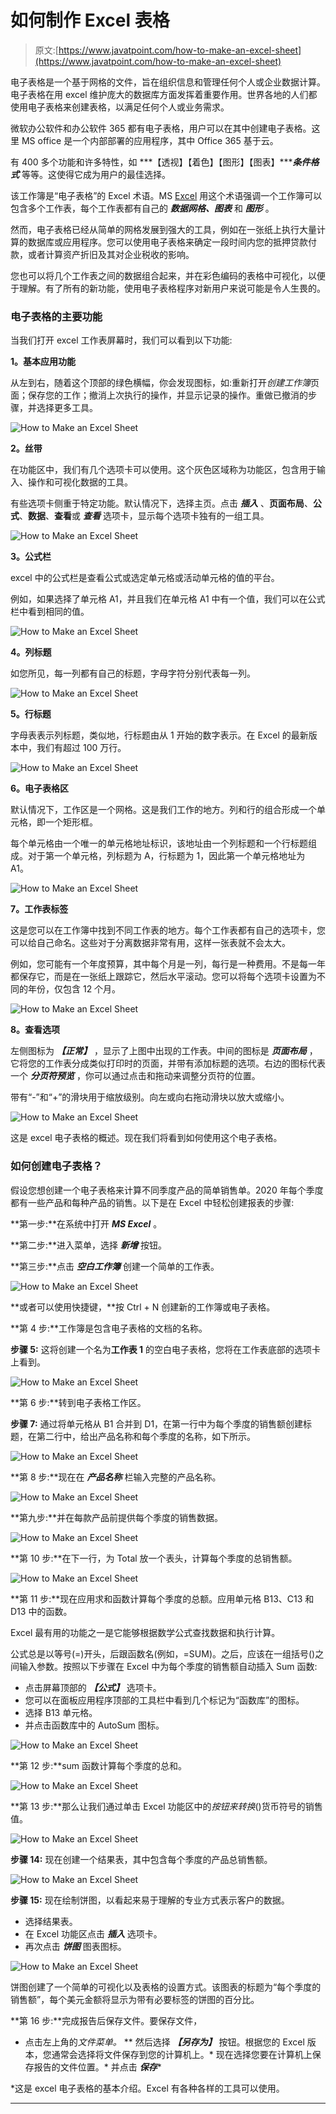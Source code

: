 # 如何制作 Excel 表格

> 原文:[https://www.javatpoint.com/how-to-make-an-excel-sheet](https://www.javatpoint.com/how-to-make-an-excel-sheet)

电子表格是一个基于网格的文件，旨在组织信息和管理任何个人或企业数据计算。电子表格在用 excel 维护庞大的数据库方面发挥着重要作用。世界各地的人们都使用电子表格来创建表格，以满足任何个人或业务需求。

微软办公软件和办公软件 365 都有电子表格，用户可以在其中创建电子表格。这里 MS office 是一个内部部署的应用程序，其中 Office 365 基于云。

有 400 多个功能和许多特性，如 ***【透视】【着色】【图形】【图表】******条件格式*** 等等。这使得它成为用户的最佳选择。

该工作簿是“电子表格”的 Excel 术语。MS [Excel](https://www.javatpoint.com/excel-tutorial) 用这个术语强调一个工作簿可以包含多个工作表，每个工作表都有自己的 ***数据网格、图表*** 和 ***图形*** 。

然而，电子表格已经从简单的网格发展到强大的工具，例如在一张纸上执行大量计算的数据库或应用程序。您可以使用电子表格来确定一段时间内您的抵押贷款付款，或者计算资产折旧及其对企业税收的影响。

您也可以将几个工作表之间的数据组合起来，并在彩色编码的表格中可视化，以便于理解。有了所有的新功能，使用电子表格程序对新用户来说可能是令人生畏的。

### 电子表格的主要功能

当我们打开 excel 工作表屏幕时，我们可以看到以下功能:

**1。基本应用功能**

从左到右，随着这个顶部的绿色横幅，你会发现图标，如:重新打开*创建工作簿*页面；保存您的工作；撤消上次执行的操作，并显示记录的操作。重做已撤消的步骤，并选择更多工具。

![How to Make an Excel Sheet](../Images/56220a5fd49d9282339979da9a2321e2.png)

**2。丝带**

在功能区中，我们有几个选项卡可以使用。这个灰色区域称为功能区，包含用于输入、操作和可视化数据的工具。

有些选项卡侧重于特定功能。默认情况下，选择主页。点击 ***插入*** 、**页面布局**、**公式**、**数据**、**查看**或 ***查看*** 选项卡，显示每个选项卡独有的一组工具。

![How to Make an Excel Sheet](../Images/72cf0d0475a7900be8b609005c35f726.png)

**3。公式栏**

excel 中的公式栏是查看公式或选定单元格或活动单元格的值的平台。

例如，如果选择了单元格 A1，并且我们在单元格 A1 中有一个值，我们可以在公式栏中看到相同的值。

![How to Make an Excel Sheet](../Images/a9f9ecf9cecb00b97acba5028b41fdc1.png)

**4。列标题**

如您所见，每一列都有自己的标题，字母字符分别代表每一列。

![How to Make an Excel Sheet](../Images/a8eee3dd71384f163238a46a3043d919.png)

**5。行标题**

字母表表示列标题，类似地，行标题由从 1 开始的数字表示。在 Excel 的最新版本中，我们有超过 100 万行。

![How to Make an Excel Sheet](../Images/e06ced559bd97b8d82fbbf53a01b4abe.png)

**6。电子表格区**

默认情况下，工作区是一个网格。这是我们工作的地方。列和行的组合形成一个单元格，即一个矩形框。

每个单元格由一个唯一的单元格地址标识，该地址由一个列标题和一个行标题组成。对于第一个单元格，列标题为 A，行标题为 1，因此第一个单元格地址为 A1。

![How to Make an Excel Sheet](../Images/4129f6b29943eb313e5743c53cbbdf4c.png)

**7。工作表标签**

这是您可以在工作簿中找到不同工作表的地方。每个工作表都有自己的选项卡，您可以给自己命名。这些对于分离数据非常有用，这样一张表就不会太大。

例如，您可能有一个年度预算，其中每个月是一列，每行是一种费用。不是每一年都保存它，而是在一张纸上跟踪它，然后水平滚动。您可以将每个选项卡设置为不同的年份，仅包含 12 个月。

![How to Make an Excel Sheet](../Images/9d0819e72e2f82efd998dd3a7e029071.png)

**8。查看选项**

左侧图标为 ***【正常】*** ，显示了上图中出现的工作表。中间的图标是 ***页面布局*** ，它将您的工作表分成类似打印时的页面，并带有添加标题的选项。右边的图标代表一个 ***分页符预览*** ，你可以通过点击和拖动来调整分页符的位置。

带有“-”和“+”的滑块用于缩放级别。向左或向右拖动滑块以放大或缩小。

![How to Make an Excel Sheet](../Images/4901d5312f673a392133b22d73ad89d8.png)

这是 excel 电子表格的概述。现在我们将看到如何使用这个电子表格。

### 如何创建电子表格？

假设您想创建一个电子表格来计算不同季度产品的简单销售单。2020 年每个季度都有一些产品和每种产品的销售。以下是在 Excel 中轻松创建报表的步骤:

**第一步:**在系统中打开 ***MS Excel*** 。

**第二步:**进入菜单，选择 ***新增*** 按钮。

**第三步:**点击 ***空白工作簿*** 创建一个简单的工作表。

![How to Make an Excel Sheet](../Images/974887e712a03aa504af52c9e95ce684.png)

**或者可以使用快捷键，**按 Ctrl + N 创建新的工作簿或电子表格。

**第 4 步:**工作簿是包含电子表格的文档的名称。

**步骤 5:** 这将创建一个名为**工作表 1** 的空白电子表格，您将在工作表底部的选项卡上看到。

![How to Make an Excel Sheet](../Images/5b8733ed6cee4d2bc40debbd6136edae.png)

**第 6 步:**转到电子表格工作区。

**步骤 7:** 通过将单元格从 B1 合并到 D1，在第一行中为每个季度的销售额创建标题，在第二行中，给出产品名称和每个季度的名称，如下所示。

![How to Make an Excel Sheet](../Images/a662b0b9ea0e8434cb94f446f64ccd03.png)

**第 8 步:**现在在 ***产品名称*** 栏输入完整的产品名称。

![How to Make an Excel Sheet](../Images/8628dc3d449bdfc088560194975e20b4.png)

**第九步:**并在每款产品前提供每个季度的销售数据。

![How to Make an Excel Sheet](../Images/a8850b79ec3446a79da8dca1f89d0131.png)

**第 10 步:**在下一行，为 Total 放一个表头，计算每个季度的总销售额。

![How to Make an Excel Sheet](../Images/950c011d89f4827d6c4a1434698ffc27.png)

**第 11 步:**现在应用求和函数计算每个季度的总额。应用单元格 B13、C13 和 D13 中的函数。

Excel 最有用的功能之一是它能够根据数学公式查找数据和执行计算。

公式总是以等号(=)开头，后跟函数名(例如，=SUM)。之后，应该在一组括号()之间输入参数。按照以下步骤在 Excel 中为每个季度的销售额自动插入 Sum 函数:

*   点击屏幕顶部的 ***【公式】*** 选项卡。
*   您可以在面板应用程序顶部的工具栏中看到几个标记为“函数库”的图标。
*   选择 B13 单元格。
*   并点击函数库中的 AutoSum 图标。

![How to Make an Excel Sheet](../Images/b2470b46e25f7049f0e53a88a145dc80.png)

**第 12 步:**sum 函数计算每个季度的总和。

![How to Make an Excel Sheet](../Images/16a13d41e2cc4d6dbbba6a4b604e9846.png)

**第 13 步:**那么让我们通过单击 Excel 功能区中的$按钮来转换($)货币符号的销售值。

![How to Make an Excel Sheet](../Images/053fb8a502d6d2e16438d70bfe07a59f.png)

**步骤 14:** 现在创建一个结果表，其中包含每个季度的产品总销售额。

![How to Make an Excel Sheet](../Images/10486883cd69dfe3fbbffb42fb7f0be3.png)

**步骤 15:** 现在绘制饼图，以看起来易于理解的专业方式表示客户的数据。

*   选择结果表。
*   在 Excel 功能区点击 ***插入*** 选项卡。
*   再次点击 ***饼图*** 图表图标。

![How to Make an Excel Sheet](../Images/81d7c74baf48da8e4e6606cf66c2e561.png)

饼图创建了一个简单的可视化以及表格的设置方式。该图表的标题为“每个季度的销售额”，每个美元金额将显示为带有必要标签的饼图的百分比。

**第 16 步:**完成报告后保存文件。要保存文件，

*   点击左上角的*文件菜单。*
**   然后选择 ***【另存为】*** 按钮。根据您的 Excel 版本，您通常会选择将文件保存到您的计算机上。*   现在选择您要在计算机上保存报告的文件位置。*   并点击 ***保存****

 *这是 excel 电子表格的基本介绍。Excel 有各种各样的工具可以使用。

* * **